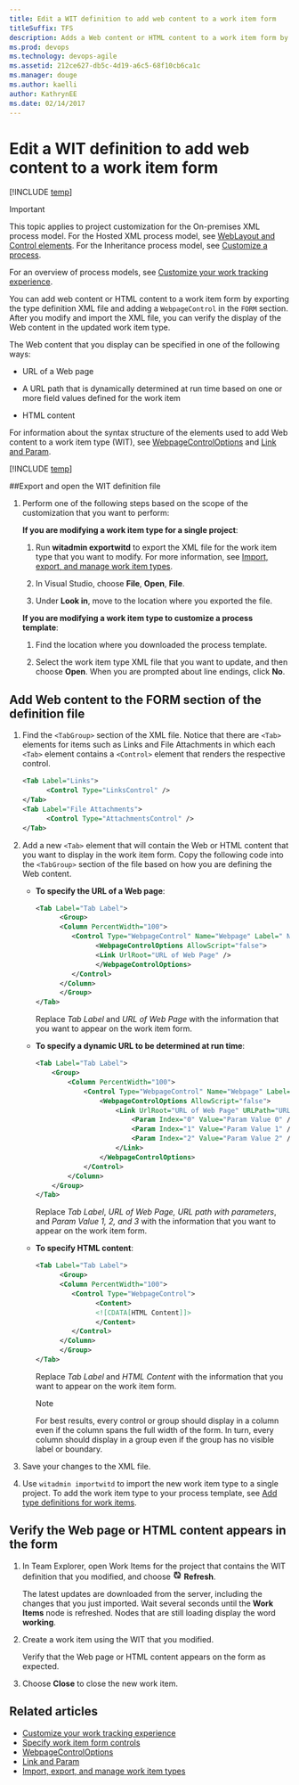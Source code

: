 ```yaml
---
title: Edit a WIT definition to add web content to a work item form
titleSuffix: TFS
description: Adds a Web content or HTML content to a work item form by exporting the type definition XML file and adding a WebpageControl in the FORM section - Team Foundation Server (TFS)
ms.prod: devops
ms.technology: devops-agile
ms.assetid: 212ce627-db5c-4d19-a6c5-68f10cb6ca1c
ms.manager: douge
ms.author: kaelli
author: KathrynEE
ms.date: 02/14/2017
---
```


# Edit a WIT definition to add web content to a work item form

[!INCLUDE [temp](../../_shared/customization-phase-0-and-1-plus-version-header.md)]

> [!IMPORTANT]  
> This topic applies to project customization for the On-premises XML process model. For the Hosted XML process model, see [WebLayout and Control elements](weblayout-xml-elements.md). For the Inheritance process model, see [Customize a process](../../organizations/settings/work/customize-process.md).
>
> For an overview of process models, see [Customize your work tracking experience](../customize-work.md).  

You can add web content or HTML content to a work item form by exporting the type definition XML file and adding a `WebpageControl` in the `FORM` section. After you modify and import the XML file, you can verify the display of the Web content in the updated work item type.  
  
The Web content that you display can be specified in one of the following ways:  
  
-   URL of a Web page  
  
-   A URL path that is dynamically determined at run time based on one or more field values defined for the work item  
  
-   HTML content  
  
For information about the syntax structure of the elements used to add Web content to a work item type (WIT), see [WebpageControlOptions](webpagecontroloptions-xml-elements-reference.md) and [Link and Param](link-param-xml-elements-reference.md).  
  

[!INCLUDE [temp](../../_shared/update-xml-wit.md)] 
  
  
<a name="Export"></a> 
##Export and open the WIT definition file  
  
1.  Perform one of the following steps based on the scope of the customization that you want to perform:  
  
     **If you are modifying a work item type for a single project**:  
  
    1.  Run **witadmin exportwitd** to export the XML file for the work item type that you want to modify. For more information, see [Import, export, and manage work item types](../witadmin/witadmin-import-export-manage-wits.md).  
  
    2.  In Visual Studio, choose **File**, **Open**, **File**.  
  
    3.  Under **Look in**, move to the location where you exported the file.  
  
	**If you are modifying a work item type to customize a process template**:  
  
    1.  Find the location where you downloaded the process template.  
  
    2.  Select the work item type XML file that you want to update, and then choose **Open**. When you are prompted about line endings, click **No**.  
  
<a name="AddWebContent"></a> 
## Add Web content to the FORM section of the definition file  
  
1.  Find the `<TabGroup>` section of the XML file. Notice that there are `<Tab>` elements for items such as Links and File Attachments in which each `<Tab>` element contains a `<Control>` element that renders the respective control.  
  
    ```xml
    <Tab Label="Links">  
          <Control Type="LinksControl" />  
    </Tab>  
    <Tab Label="File Attachments">  
          <Control Type="AttachmentsControl" />  
    </Tab>  
    ```  
  
2.  Add a new `<Tab>` element that will contain the Web or HTML content that you want to display in the work item form. Copy the following code into the `<TabGroup>` section of the file based on how you are defining the Web content.  
  
    -   **To specify the URL of a Web page**:  
  
        ```xml
        <Tab Label="Tab Label">  
              <Group>  
              <Column PercentWidth="100">  
                 <Control Type="WebpageControl" Name="Webpage" Label=" Name of Web Page" LabelPosition="Top" >  
                       <WebpageControlOptions AllowScript="false">  
                       <Link UrlRoot="URL of Web Page" />  
                       </WebpageControlOptions>  
                 </Control>  
              </Column>  
              </Group>  
        </Tab>  
        ```  
  
         Replace *Tab Label* and *URL of Web Page* with the information that you want to appear on the work item form.  
  
    -   **To specify a dynamic URL to be determined at run time**:  
  
        ```xml
        <Tab Label="Tab Label">
            <Group>
                <Column PercentWidth="100">
                    <Control Type="WebpageControl" Name="Webpage" Label="Name of Web Page" LabelPosition="Top">
                        <WebpageControlOptions AllowScript="false">
                            <Link UrlRoot="URL of Web Page" URLPath="URL path with parameters">
                                <Param Index="0" Value="Param Value 0" />
                                <Param Index="1" Value="Param Value 1" />
                                <Param Index="2" Value="Param Value 2" />
                            </Link>
                        </WebpageControlOptions>
                    </Control>
                </Column>
            </Group>
        </Tab>
        ```  
  
         Replace *Tab Label*, *URL of Web Page, URL path with parameters*, and *Param Value 1, 2, and 3* with the information that you want to appear on the work item form.  
  
    -   **To specify HTML content**:  
  
        ```xml
        <Tab Label="Tab Label">  
              <Group>  
              <Column PercentWidth="100">  
                 <Control Type="WebpageControl">  
                       <Content>  
                       <![CDATA[HTML Content]]>  
                       </Content>  
                 </Control>  
              </Column>  
              </Group>  
        </Tab>  
        ```  
  
         Replace *Tab Label* and *HTML Content* with the information that you want to appear on the work item form.  
  
        > [!NOTE]  
        > For best results, every control or group should display in a column even if the column spans the full width of the form. In turn, every column should display in a group even if the group has no visible label or boundary.  
  
3.  Save your changes to the XML file.  
  
4.  Use `witadmin importwitd` to import the new work item type to a single project. To add the work item type to your process template, see [Add type definitions for work items](../process-templates/add-wit-definitions-process-template.md).  
  
<a name="Verify"></a> 
## Verify the Web page or HTML content appears in the form  
  
1.  In Team Explorer, open Work Items for the project that contains the WIT definition that you modified, and choose ![Refresh](_img/icon_refreshnode.png "Icon_refreshNode") **Refresh**.  
  
     The latest updates are downloaded from the server, including the changes that you just imported. Wait several seconds until the **Work Items** node is refreshed. Nodes that are still loading display the word **working**.  
  
2.  Create a work item using the WIT that you modified.  
  
     Verify that the Web page or HTML content appears on the form as expected.  
  
3.  Choose **Close** to close the new work item.  
  
## Related articles   
-  [Customize your work tracking experience](../customize-work.md)   
-  [Specify work item form controls](specify-work-item-form-controls.md)   
-  [WebpageControlOptions](webpagecontroloptions-xml-elements-reference.md)   
-  [Link and Param](link-param-xml-elements-reference.md)   
-  [Import, export, and manage work item types](../witadmin/witadmin-import-export-manage-wits.md)